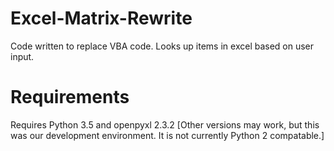 # Excel-Matrix-Rewrite
Code written to replace VBA code.  Looks up items in excel based on user input.
# Requirements
Requires Python 3.5 and openpyxl 2.3.2
[Other versions may work, but this was our development environment.
It is not currently Python 2 compatable.]
